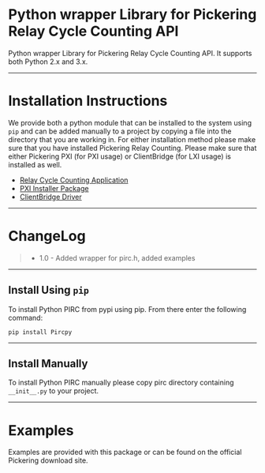 # Python wrapper Library for Pickering Relay Cycle Counting API #

Python wrapper Library for Pickering Relay Cycle Counting API. It supports both Python 2.x and 3.x.

----------
# Installation Instructions #

We provide both a python module that can be installed to the system using `pip` and can be added manually to a project by copying a file into the directory that you are working in. For either installation method please make sure that you have installed Pickering Relay Counting. Please make sure that either Pickering PXI (for PXI usage) or ClientBridge (for LXI usage) is installed as well.

 - [Relay Cycle Counting Application](https://downloads.pickeringtest.info/downloads/RelayCountingApplication/)
 - [PXI Installer Package](https://pickeringtest.info/downloads/drivers/PXI_Drivers/)
 - [ClientBridge Driver](https://pickeringtest.info/downloads/drivers/Sys60/)

----------
# ChangeLog #

> - 1.0 - Added wrapper for pirc.h, added examples

----------
## Install Using `pip` ##

To install Python PIRC from pypi using pip. From there enter the following command:
```
pip install Pircpy
```

----------
## Install Manually ##

To install Python PIRC manually please copy pirc directory containing `__init__.py` to your project. 

----------
# Examples #
Examples are provided with this package or can be found on the official Pickering download site.
